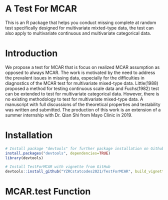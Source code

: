 # A Test For MCAR

This is an R package that helps you conduct missing complete at random test specifically designed for multivariate mixted-type data, the test can also apply to multivariate continuous and multivariate categorical data. 

# Introduction

We propose a test for MCAR that is focus on realized MCAR assumption as opposed to always MCAR. The work is motivated by the need to address the prevalent issues in missing data, especially for the difficulties in diagnostics of the MCAR test for multivariate mixed-type data. Little(1988) proposed a method for testing continuous scale data and Fuchs(1982) test can be extended to test for multivariate categorical data. However, there is no existing methodology to test for multivariate mixed-type data. A manuscript with full discussions of the theoretical properties and testability was written and submitted. The production of this work is an extension of a summer internship with Dr. Qian Shi from Mayo Clinic in 2019.  

# Installation

``` r
# Install package "devtools" for further package installation on Github
install.packages("devtools", dependencies=TRUE)
library(devtools)

# Install TestForMCAR with vignette from GitHub
devtools::install_github("YZRCstatcodes2021/TestForMCAR", build_vignettes = TRUE)

```

# MCAR.test Function

